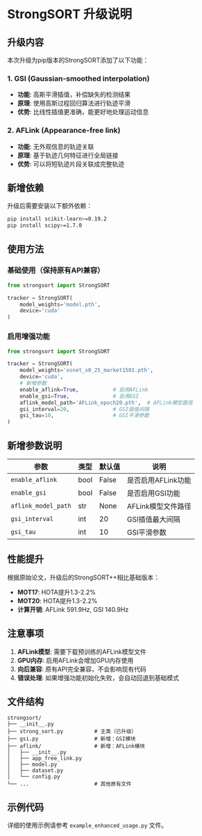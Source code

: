 # StrongSORT 升级说明

## 升级内容

本次升级为pip版本的StrongSORT添加了以下功能：

### 1. GSI (Gaussian-smoothed interpolation)
- **功能**: 高斯平滑插值，补偿缺失的检测结果
- **原理**: 使用高斯过程回归算法进行轨迹平滑
- **优势**: 比线性插值更准确，能更好地处理运动信息

### 2. AFLink (Appearance-free link)
- **功能**: 无外观信息的轨迹关联
- **原理**: 基于轨迹几何特征进行全局链接
- **优势**: 可以将短轨迹片段关联成完整轨迹

## 新增依赖

升级后需要安装以下额外依赖：
```bash
pip install scikit-learn>=0.19.2
pip install scipy>=1.7.0
```

## 使用方法

### 基础使用（保持原有API兼容）
```python
from strongsort import StrongSORT

tracker = StrongSORT(
    model_weights='model.pth',
    device='cuda'
)
```

### 启用增强功能
```python
from strongsort import StrongSORT

tracker = StrongSORT(
    model_weights='osnet_x0_25_market1501.pth',
    device='cuda',
    # 新增参数
    enable_aflink=True,           # 启用AFLink
    enable_gsi=True,              # 启用GSI
    aflink_model_path='AFLink_epoch20.pth',  # AFLink模型路径
    gsi_interval=20,              # GSI插值间隔
    gsi_tau=10,                   # GSI平滑参数
)
```

## 新增参数说明

| 参数 | 类型 | 默认值 | 说明 |
|------|------|--------|------|
| `enable_aflink` | bool | False | 是否启用AFLink功能 |
| `enable_gsi` | bool | False | 是否启用GSI功能 |
| `aflink_model_path` | str | None | AFLink模型文件路径 |
| `gsi_interval` | int | 20 | GSI插值最大间隔 |
| `gsi_tau` | int | 10 | GSI平滑参数 |

## 性能提升

根据原始论文，升级后的StrongSORT++相比基础版本：
- **MOT17**: HOTA提升1.3-2.2%
- **MOT20**: HOTA提升1.3-2.2%
- **计算开销**: AFLink 591.9Hz, GSI 140.9Hz

## 注意事项

1. **AFLink模型**: 需要下载预训练的AFLink模型文件
2. **GPU内存**: 启用AFLink会增加GPU内存使用
3. **向后兼容**: 原有API完全兼容，不会影响现有代码
4. **错误处理**: 如果增强功能初始化失败，会自动回退到基础模式

## 文件结构

```
strongsort/
├── __init__.py
├── strong_sort.py          # 主类（已升级）
├── gsi.py                  # 新增：GSI模块
├── aflink/                 # 新增：AFLink模块
│   ├── __init__.py
│   ├── app_free_link.py
│   ├── model.py
│   ├── dataset.py
│   └── config.py
└── ...                     # 其他原有文件
```

## 示例代码

详细的使用示例请参考 `example_enhanced_usage.py` 文件。 